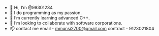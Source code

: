 - 👋 Hi, I’m @98301234
- 👀 I do programming as my passion.
- 🌱 I’m currently learning advanced C++.
- 💞️ I’m looking to collaborate with software corporations.
- 📫 contact me 
email - mmunsi2700@gmail.com
contract - 9123021804

<!---
98301234/98301234 is a ✨ special ✨ repository because its `README.md` (this file) appears on your GitHub profile.
You can click the Preview link to take a look at your changes.
--->
